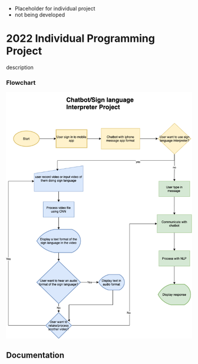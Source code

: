 * Placeholder for individual project
* not being developed



# 2022 Individual Programming Project
description


### Flowchart
![flowchart](https://github.com/tate8/2022IndividualProject/blob/main/images/IndividualProject.drawio.png)

## Documentation
